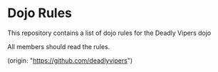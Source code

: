 Dojo Rules
==========

This repository contains a list of dojo rules for the Deadly Vipers dojo

All members should read the rules.

(origin: "https://github.com/deadlyvipers")
